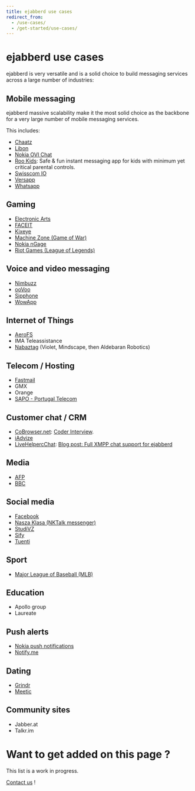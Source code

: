 ```yaml
---
title: ejabberd use cases
redirect_from:
  - /use-cases/
  - /get-started/use-cases/
---
```


# ejabberd use cases

ejabberd is very versatile and is a solid choice to build messaging
services across a large number of industries:

## Mobile messaging

ejabberd massive scalability make it the most solid choice as the
backbone for a very large number of mobile messaging services.

This includes:

* [Chaatz](http://chaatz.com)
* [Libon](http://www.process-one.net/en/customers/case/libon/)
* [Nokia OVI Chat](http://en.wikipedia.org/wiki/Ovi_(Nokia))
* [Roo Kids](http://www.rookidsapp.com): Safe & fun instant messaging app for kids with minimum yet critical parental controls.
* [Swisscom IO](https://io.swisscom.ch/en/introduction)
* [Versapp](http://www.versapp.co)
* [Whatsapp](http://highscalability.com/blog/2014/2/26/the-whatsapp-architecture-facebook-bought-for-19-billion.html)

## Gaming

* [Electronic Arts](http://www.ea.com)
* [FACEIT](https://beta.faceit.com/)
* [Kixeye](http://www.kixeye.com)
* [Machine Zone (Game of War)](http://www.machinezone.com)
* [Nokia nGage](http://en.wikipedia.org/wiki/N-Gage_(service))
* [Riot Games (League of Legends)](http://highscalability.com/blog/2014/10/13/how-league-of-legends-scaled-chat-to-70-million-players-it-t.html)

## Voice and video messaging

* [Nimbuzz](http://www.nimbuzz.com/)
* [ooVoo](http://www.oovoo.com)
* [Sipphone](http://www.process-one.net/resources/case_studies/ProcessOne_SIP_Phone_Case_Study_v3.pdf)
* [WowApp](https://www.wowapp.com)

## Internet of Things

* [AeroFS](http://www.aerofs.com)
* IMA Teleassistance
* [Nabaztag](http://en.wikipedia.org/wiki/Nabaztag) (Violet, Mindscape, then Aldebaran Robotics)

## Telecom / Hosting

* [Fastmail](http://blog.fastmail.com/2011/08/)
* GMX
* Orange
* [SAPO - Portugal Telecom](https://www.process-one.net/resources/case_studies/ProcessOne_SAPO_Case_Study_v7.pdf)

## Customer chat / CRM

* [CoBrowser.net](https://www.cobrowser.net): [Coder Interview](https://blog.process-one.net/code-as-craft-interview-cobrowser-net/).
* [iAdvize](http://www.iadvize.com/)
* [LiveHelpercChat](https://livehelperchat.com): [Blog post: Full XMPP chat support for ejabberd](https://livehelperchat.com/full-xmpp-chat-support-for-ejabberd-423a.html)

## Media

* [AFP](http://www.afp.com/en/)
* [BBC](https://www.process-one.net/resources/case_studies/ProcessOne_BBC_Case_Study_v2.pdf)

## Social media

* [Facebook](http://www.quora.com/Why-was-Erlang-chosen-for-use-in-Facebook-chat)
* [Nasza Klasa (NKTalk messenger)](http://nk.pl)
* [StudiVZ](http://en.wikipedia.org/wiki/StudiVZ)
* [Sify](http://highscalability.com/blog/2010/5/10/sifycom-architecture-a-portal-at-3900-requests-per-second.html)
* [Tuenti](http://en.wikipedia.org/wiki/Tuenti)

## Sport

* [Major League of Baseball (MLB)](http://www.process-one.net/resources/case_studies/ProcessOne_ML_Baseball_Case_Study_v5.pdf)

## Education

* Apollo group
* Laureate

## Push alerts

* [Nokia push notifications](https://blog.process-one.net/sea_beyond_2011_talk_7_jukka_alakontiola_on_nokia_push_notifications/)
* [Notify.me](http://highscalability.com/blog/2008/10/27/notifyme-architecture-synchronicity-kills.html)

## Dating

* [Grindr](http://www.meetup.com/idevelopers/messages/boards/thread/41634422#115806052)
* [Meetic](http://www.meetic.com)

## Community sites

* Jabber.at
* Talkr.im

# Want to get added on this page ?

This list is a work in progress.

[Contact us](http://www.process-one.net/en/company/contact/) !
